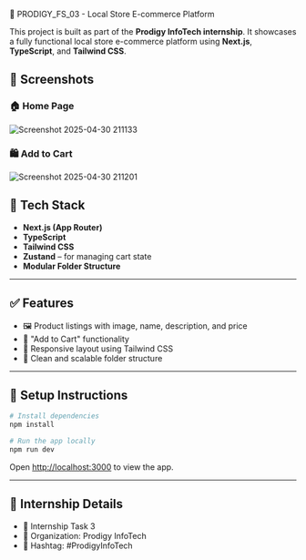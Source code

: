  🛒 PRODIGY_FS_03 - Local Store E-commerce Platform

This project is built as part of the **Prodigy InfoTech internship**. It showcases a fully functional local store e-commerce platform using **Next.js**, **TypeScript**, and **Tailwind CSS**.

## 📸 Screenshots

### 🏠 Home Page  
![Screenshot 2025-04-30 211133](https://github.com/user-attachments/assets/8cee4f87-8455-4d8a-9d74-bb9635e2ff34)


### 🛍️ Add to Cart  
![Screenshot 2025-04-30 211201](https://github.com/user-attachments/assets/d8adaead-d175-4910-b37a-11be4dfb8cab)


## 🚀 Tech Stack

- **Next.js (App Router)**
- **TypeScript**
- **Tailwind CSS**
- **Zustand** – for managing cart state
- **Modular Folder Structure**
  

---

## ✅ Features

- 🖼️ Product listings with image, name, description, and price  
- 🛒 "Add to Cart" functionality  
- 📱 Responsive layout using Tailwind CSS  
- 📂 Clean and scalable folder structure

---

## 🔧 Setup Instructions

```bash
# Install dependencies
npm install

# Run the app locally
npm run dev
```

Open [http://localhost:3000](http://localhost:3000) to view the app.

---

## 📌 Internship Details

- 🎯 Internship Task 3  
- 🏢 Organization: Prodigy InfoTech  
- 🔗 Hashtag: #ProdigyInfoTech
